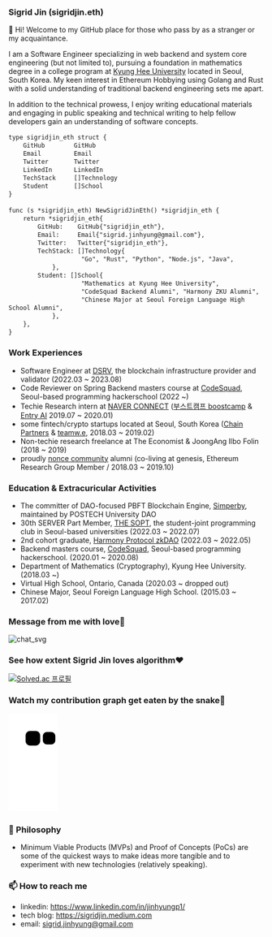 ### Sigrid Jin (sigridjin.eth)

👋 Hi! Welcome to my GitHub place for those who pass by as a stranger or my acquaintance.

I am a Software Engineer specializing in web backend and system core engineering (but not limited to), pursuing a foundation in mathematics degree in a college program at [Kyung Hee University](https://maths.khu.ac.kr/) located in Seoul, South Korea. My keen interest in Ethereum Hobbying using Golang and Rust with a solid understanding of traditional backend engineering sets me apart.

In addition to the technical prowess, I enjoy writing educational materials and engaging in public speaking and technical writing to help fellow developers gain an understanding of software concepts.

```golang
type sigridjin_eth struct {
	GitHub        GitHub
	Email         Email
	Twitter       Twitter
	LinkedIn      LinkedIn
	TechStack     []Technology
	Student       []School
}

func (s *sigridjin_eth) NewSigridJinEth() *sigridjin_eth {
	return *sigridjin_eth{
		GitHub:    GitHub{"sigridjin_eth"},
		Email: 	   Email{"sigrid.jinhyung@gmail.com"},
		Twitter:   Twitter{"sigridjin_eth"},
		TechStack: []Technology{
      				"Go", "Rust", "Python", "Node.js", "Java",
    		},
		Student: []School{
      				"Mathematics at Kyung Hee University",
      				"CodeSquad Backend Alumni", "Harmony ZKU Alumni",
      				"Chinese Major at Seoul Foreign Language High School Alumni",
    		},
	},
}
```

### Work Experiences
* Software Engineer at [DSRV](https://www.dsrvlabs.com), the blockchain infrastructure provider and validator (2022.03 ~ 2023.08)
* Code Reviewer on Spring Backend masters course at [CodeSquad](https://codesquad.kr/), Seoul-based programming hackerschool (2022 ~)
* Techie Research intern at [NAVER CONNECT](https://connect.or.kr/) ([부스트캠프 boostcamp](https://boostcamp.connect.or.kr/) & [Entry AI](https://entry.line.me/) 2019.07 ~ 2020.01)
* some fintech/crypto startups located at Seoul, South Korea ([Chain Partners](https://chain.partners/) & [teamw.e](http://teamwe.me), 2018.03 ~ 2019.02)
* Non-techie research freelance at The Economist & JoongAng Ilbo Folin (2018 ~ 2019)
* proudly [nonce community](https://nonce.community/) alumni (co-living at genesis, Ethereum Research Group Member / 2018.03 ~ 2019.10)

### Education & Extracuricular Activities
* The committer of DAO-focused PBFT Blockchain Engine, [Simperby](https://github.com/postech-dao/simperby), maintained by POSTECH University DAO
* 30th SERVER Part Member, [THE SOPT](http://sopt.org/), the student-joint programming club in Seoul-based universities (2022.03 ~ 2022.07)
* 2nd cohort graduate, [Harmony Protocol zkDAO](https://zku.one/) (2022.03 ~ 2022.05)
* Backend masters course, [CodeSquad](http://codesquad.kr/), Seoul-based programming hackerschool. (2020.01 ~ 2020.08)
* Department of Mathematics (Cryptography), Kyung Hee University. (2018.03 ~)
* Virtual High School, Ontario, Canada (2020.03 ~ dropped out)
* Chinese Major, Seoul Foreign Language High School. (2015.03 ~ 2017.02)

### Message from me with love💪
![chat_svg](https://github.com/jypthemiracle/jypthemiracle/blob/master/chat.svg)

### See how extent Sigrid Jin loves algorithm❤️
[![Solved.ac
프로필](http://mazassumnida.wtf/api/v2/generate_badge?boj=jypthemiracle)](https://solved.ac/jypthemiracle)

### Watch my contribution graph get eaten by the snake🐍
![snake svg](https://github.com/sigridjineth/sigridjineth/blob/output/github-contribution-grid-snake.svg)

### 🔭 Philosophy
* Minimum Viable Products (MVPs) and Proof of Concepts (PoCs) are some of the quickest ways to make ideas more tangible and to experiment with new technologies (relatively speaking).

### 📫 How to reach me
- linkedin: https://www.linkedin.com/in/jinhyungp1/
- tech blog: https://sigridjin.medium.com
- email: sigrid.jinhyung@gmail.com
